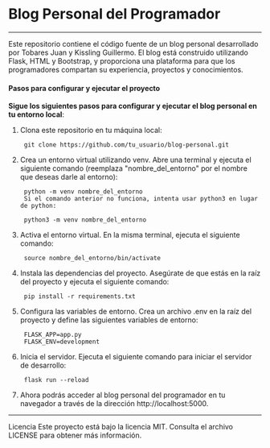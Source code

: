 # Blog Personal del Programador
---
Este repositorio contiene el código fuente de un blog personal desarrollado por Tobares Juan y Kissling Guillermo. El blog está construido utilizando Flask, HTML y Bootstrap, y proporciona una plataforma para que los programadores compartan su experiencia, proyectos y conocimientos.

#### Pasos para configurar y ejecutar el proyecto

**Sigue los siguientes pasos para configurar y ejecutar el blog personal en tu entorno local**:

1. Clona este repositorio en tu máquina local:

        git clone https://github.com/tu_usuario/blog-personal.git
2. Crea un entorno virtual utilizando venv. Abre una terminal y ejecuta el siguiente comando (reemplaza "nombre_del_entorno" por el nombre que deseas darle al entorno):

        python -m venv nombre_del_entorno
        Si el comando anterior no funciona, intenta usar python3 en lugar de python:

        python3 -m venv nombre_del_entorno
3. Activa el entorno virtual. En la misma terminal, ejecuta el siguiente comando:

        source nombre_del_entorno/bin/activate
4. Instala las dependencias del proyecto. Asegúrate de que estás en la raíz del proyecto y ejecuta el siguiente comando:

        pip install -r requirements.txt
5. Configura las variables de entorno. Crea un archivo .env en la raíz del proyecto y define las siguientes variables de entorno:


        FLASK_APP=app.py
        FLASK_ENV=development
6. Inicia el servidor. Ejecuta el siguiente comando para iniciar el servidor de desarrollo:

        flask run --reload
7. Ahora podrás acceder al blog personal del programador en tu navegador a través de la dirección http://localhost:5000.

---
Licencia
Este proyecto está bajo la licencia MIT. Consulta el archivo LICENSE para obtener más información. 